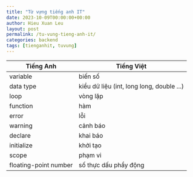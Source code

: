 ```yaml
---
title: "Từ vựng tiếng anh IT"
date: 2023-10-09T00:00:00+00:00
author: Hieu Xuan Leu
layout: post
permalink: /tu-vung-tieng-anh-it/
categories: backend
tags: [tienganhit, tuvung]
---
```

| Tiếng Anh             | Tiếng Việt |
| -------------         | ------------- |
| variable              | biến số       |
| data type             | kiểu dữ liệu (int, long long, double ...)        |
| loop                  | vòng lặp      |
| function              | hàm           |
| error                 | lỗi           |
| warning               | cảnh báo      |
| declare               | khai báo      |
| initialize            | khởi tạo      |
| scope                 | phạm vi       |
| floating-point number | số thực dấu phẩy động |

